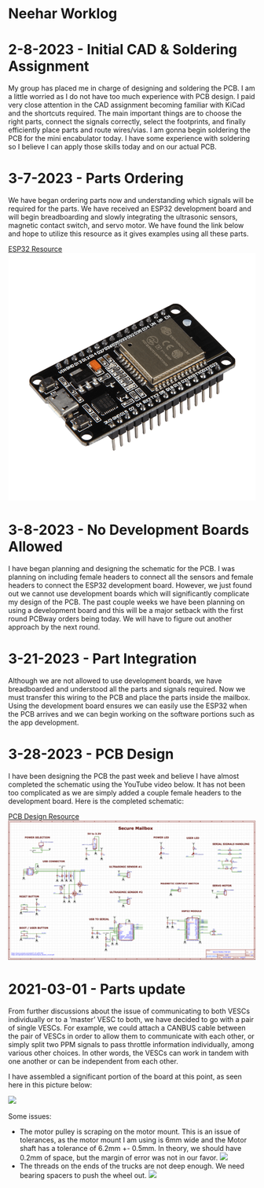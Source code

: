 # Neehar Worklog



# 2-8-2023 - Initial CAD & Soldering Assignment

My group has placed me in charge of designing and soldering the PCB. I am a little worried as I do not have too much experience with PCB design. I paid very close attention in the CAD assignment becoming familiar with KiCad and the shortcuts required. The main important things are to choose the right parts, connect the signals correctly, select the footprints, and finally efficiently place parts and route wires/vias. I am gonna begin soldering the PCB for the mini encabulator today. I have some experience with soldering so I believe I can apply those skills today and on our actual PCB.


# 3-7-2023 - Parts Ordering

We have began ordering parts now and understanding which signals will be required for the parts. We have received an ESP32 development board and will begin breadboarding and slowly integrating the ultrasonic sensors, magnetic contact switch, and servo motor. We have found the link below and hope to utilize this resource as it gives examples using all these parts.

[ESP32 Resource](https://esp32io.com/)
![](esp32.png)


# 3-8-2023 - No Development Boards Allowed

I have began planning and designing the schematic for the PCB. I was planning on including female headers to connect all the sensors and female headers to connect the ESP32 development board. However, we just found out we cannot use development boards which will significantly complicate my design of the PCB. The past couple weeks we have been planning on using a development board and this will be a major setback with the first round PCBway orders being today. We will have to figure out another approach by the next round.


# 3-21-2023 - Part Integration

Although we are not allowed to use development boards, we have breadboarded and understood all the parts and signals required. Now we must transfer this wiring to the PCB and place the parts inside the mailbox. Using the development board ensures we can easily use the ESP32 when the PCB arrives and we can begin working on the software portions such as the app development.

# 3-28-2023 - PCB Design

I have been designing the PCB the past week and believe I have almost completed the schematic using the YouTube video below. It has not been too complicated as we are simply added a couple female headers to the development board. Here is the completed schematic:

[PCB Design Resource](https://www.youtube.com/watch?v=S_p0YV-JlfU)
![](PCB_Schematic.png)

# 2021-03-01 - Parts update

From further discussions about the issue of communicating to both VESCs individually or to a ‘master’ VESC to both, we have decided to go with a pair of single VESCs. For example, we could attach a CANBUS cable between the pair of VESCs in order to allow them to communicate with each other, or simply split two PPM signals to pass throttle information individually, among various other choices. In other words, the VESCs can work in tandem with one another or can be independent from each other.

I have assembled a significant portion of the board at this point, as seen here in this picture below:

![](parts_update.png)

Some issues:

- The motor pulley is scraping on the motor mount. This is an issue of tolerances, as the
motor mount I am using is 6mm wide and the Motor shaft has a tolerance of 6.2mm +-
0.5mm. In theory, we should have 0.2mm of space, but the margin of error was not in our
favor.
  ![](motor_pulley_scraping.png)
- The threads on the ends of the trucks are not deep enough. We need bearing spacers to
push the wheel out.
  ![](bearing_spacer.png)
  
  

